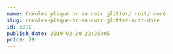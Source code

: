 ```yaml
---
name: Créoles plaqué or en cuir glitter/ nuit/ doré
slug: creoles-plaque-or-en-cuir-glitter-nuit-dore
id: 6310
publish_date: 2019-02-20 22:36:05
price: 29
---
```

